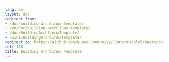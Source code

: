 ```yaml
---
lang: en
layout: doc
redirect_from:
- /doc/building-archlinux-template/
- /en/doc/building-archlinux-template/
- /doc/BuildingArchlinuxTemplate/
- /wiki/BuildingArchlinuxTemplate/
redirect_to: https://github.com/Qubes-Community/Contents/blob/master/docs/building/building-archlinux-template.md
ref: 116
title: Building Archlinux Template
---
```

